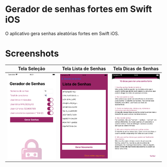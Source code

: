 # Gerador de senhas fortes em Swift iOS
O aplicativo gera senhas aleatórias fortes em Swift iOS.

# Screenshots
 
  Tela Seleção | Tela Lista de Senhas | Tela Dicas de Senhas |
 ------------|---------------|---------------|
 ![](https://github.com/cristovaolima/gerador-senhas/blob/main/gerador%20senha/Assets.xcassets/Screen-1.imageset/Screen-1.png?raw=true) | ![](https://github.com/cristovaolima/gerador-senhas/blob/main/gerador%20senha/Assets.xcassets/Screen-2.imageset/Screen-2.png?raw=true) | ![](https://github.com/cristovaolima/gerador-senhas/blob/main/gerador%20senha/Assets.xcassets/Screen-3.imageset/Screen-3.png?raw=true) |
